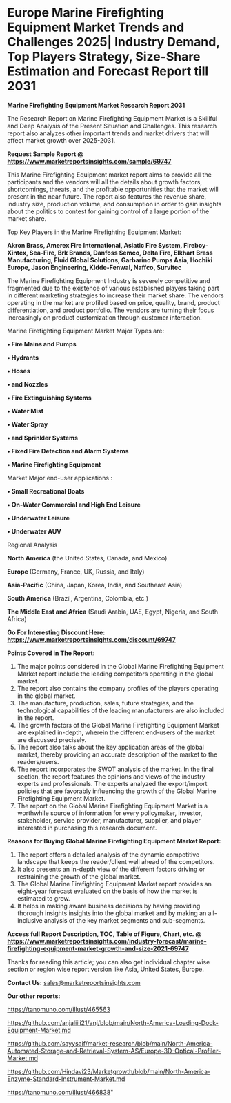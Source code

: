  # Europe Marine Firefighting Equipment Market Trends and Challenges 2025| Industry Demand, Top Players Strategy, Size-Share Estimation and Forecast Report till 2031

<strong>Marine Firefighting Equipment Market Research Report 2031</strong>

The Research Report on Marine Firefighting Equipment Market is a Skillful and Deep Analysis of the Present Situation and Challenges. This research report also analyzes other important trends and market drivers that will affect market growth over 2025-2031.

<strong>Request Sample Report @ <a href=https://www.marketreportsinsights.com/sample/69747>https://www.marketreportsinsights.com/sample/69747</a></strong>

This Marine Firefighting Equipment market report aims to provide all the participants and the vendors will all the details about growth factors, shortcomings, threats, and the profitable opportunities that the market will present in the near future. The report also features the revenue share, industry size, production volume, and consumption in order to gain insights about the politics to contest for gaining control of a large portion of the market share.

Top Key Players in the Marine Firefighting Equipment Market:

<strong>Akron Brass, Amerex Fire International, Asiatic Fire System, Fireboy-Xintex, Sea-Fire, Brk Brands, Danfoss Semco, Delta Fire, Elkhart Brass Manufacturing, Fluid Global Solutions, Garbarino Pumps Asia, Hochiki Europe, Jason Engineering, Kidde-Fenwal, Naffco, Survitec</strong>

The Marine Firefighting Equipment Industry is severely competitive and fragmented due to the existence of various established players taking part in different marketing strategies to increase their market share. The vendors operating in the market are profiled based on price, quality, brand, product differentiation, and product portfolio. The vendors are turning their focus increasingly on product customization through customer interaction.

Marine Firefighting Equipment Market Major Types are:

<strong>• Fire Mains and Pumps

• Hydrants

• Hoses

• and Nozzles

• Fire Extinguishing Systems

• Water Mist

• Water Spray

• and Sprinkler Systems

• Fixed Fire Detection and Alarm Systems

• Marine Firefighting Equipment</strong>

Market Major end-user applications :

<strong>• Small Recreational Boats

• On-Water Commercial and High End Leisure

• Underwater Leisure

• Underwater AUV</strong>

Regional Analysis

</u><strong><b>North America</b></strong> (the United States, Canada, and Mexico)

<strong><b>Europe </b></strong>(Germany, France, UK, Russia, and Italy)

<strong><b>Asia-Pacific</b></strong> (China, Japan, Korea, India, and Southeast Asia)

<strong><b>South America</b></strong> (Brazil, Argentina, Colombia, etc.)

<strong><b>The Middle East and Africa</b></strong> (Saudi Arabia, UAE, Egypt, Nigeria, and South Africa)

<strong>Go For Interesting Discount Here: <a href=https://www.marketreportsinsights.com/discount/69747>https://www.marketreportsinsights.com/discount/69747</a></strong>

<strong>Points Covered in The Report:</strong>
<ol>
  <li>The major points considered in the Global Marine Firefighting Equipment Market report include the leading competitors operating in the global market.</li>
  <li>The report also contains the company profiles of the players operating in the global market.</li>
  <li>The manufacture, production, sales, future strategies, and the technological capabilities of the leading manufacturers are also included in the report.</li>
  <li>The growth factors of the Global Marine Firefighting Equipment Market are explained in-depth, wherein the different end-users of the market are discussed precisely.</li>
  <li>The report also talks about the key application areas of the global market, thereby providing an accurate description of the market to the readers/users.</li>
  <li>The report incorporates the SWOT analysis of the market. In the final section, the report features the opinions and views of the industry experts and professionals. The experts analyzed the export/import policies that are favorably influencing the growth of the Global Marine Firefighting Equipment Market.</li>
  <li>The report on the Global Marine Firefighting Equipment Market is a worthwhile source of information for every policymaker, investor, stakeholder, service provider, manufacturer, supplier, and player interested in purchasing this research document.</li>
</ol>
<strong>Reasons for Buying Global Marine Firefighting Equipment Market Report:</strong>

<ol>
  <li>The report offers a detailed analysis of the dynamic competitive landscape that keeps the reader/client well ahead of the competitors.</li>
  <li>It also presents an in-depth view of the different factors driving or restraining the growth of the global market.</li>
  <li>The Global Marine Firefighting Equipment Market report provides an eight-year forecast evaluated on the basis of how the market is estimated to grow.</li>
  <li>It helps in making aware business decisions by having providing thorough insights insights into the global market and by making an all-inclusive analysis of the key market segments and sub-segments.</li>
</ol>
<strong>Access full Report Description, TOC, Table of Figure, Chart, etc. @ <a href=https://www.marketreportsinsights.com/industry-forecast/marine-firefighting-equipment-market-growth-and-size-2021-69747>https://www.marketreportsinsights.com/industry-forecast/marine-firefighting-equipment-market-growth-and-size-2021-69747</a></strong>


Thanks for reading this article; you can also get individual chapter wise section or region wise report version like Asia, United States, Europe.

<strong>Contact Us:</strong>
sales@marketreportsinsights.com

<strong>Our other reports:</strong>

<a href=https://tanomuno.com/illust/465563>https://tanomuno.com/illust/465563</a>

<a href=https://github.com/anjaliiii21/anj/blob/main/North-America-Loading-Dock-Equipment-Market.md>https://github.com/anjaliiii21/anj/blob/main/North-America-Loading-Dock-Equipment-Market.md</a>

<a href=https://github.com/sayysaif/market-research/blob/main/North-America-Automated-Storage-and-Retrieval-System-AS/Europe-3D-Optical-Profiler-Market.md>https://github.com/sayysaif/market-research/blob/main/North-America-Automated-Storage-and-Retrieval-System-AS/Europe-3D-Optical-Profiler-Market.md</a>

<a href=https://github.com/Hindavi23/Marketgrowth/blob/main/North-America-Enzyme-Standard-Instrument-Market.md>https://github.com/Hindavi23/Marketgrowth/blob/main/North-America-Enzyme-Standard-Instrument-Market.md</a>

<a href=https://tanomuno.com/illust/466838>https://tanomuno.com/illust/466838</a>"
